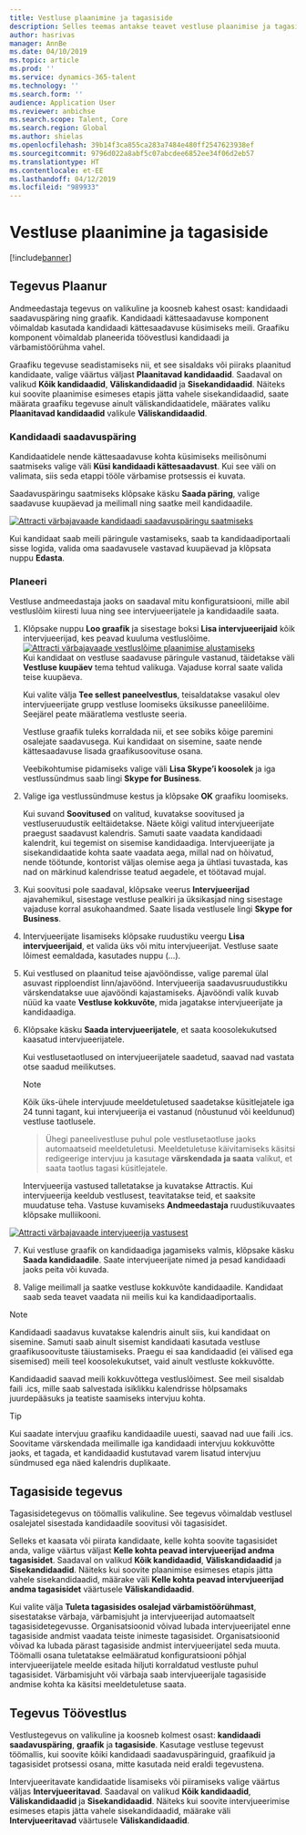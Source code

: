 ```yaml
---
title: Vestluse plaanimine ja tagasiside
description: Selles teemas antakse teavet vestluse plaanimise ja tagasiside tegevuste kohta rakenduses Attract.
author: hasrivas
manager: AnnBe
ms.date: 04/10/2019
ms.topic: article
ms.prod: ''
ms.service: dynamics-365-talent
ms.technology: ''
ms.search.form: ''
audience: Application User
ms.reviewer: anbichse
ms.search.scope: Talent, Core
ms.search.region: Global
ms.author: shielas
ms.openlocfilehash: 39b14f3ca855ca283a7484e480ff2547623938ef
ms.sourcegitcommit: 9796d022a8abf5c07abcdee6852ee34f06d2eb57
ms.translationtype: HT
ms.contentlocale: et-EE
ms.lasthandoff: 04/12/2019
ms.locfileid: "989933"
---
```

# <a name="interview-scheduling-and-feedback"></a>Vestluse plaanimine ja tagasiside

[!include[banner](../includes/banner.md)]

## <a name="scheduler-activity"></a>Tegevus Plaanur

Andmeedastaja tegevus on valikuline ja koosneb kahest osast: kandidaadi saadavuspäring ning graafik. Kandidaadi kättesaadavuse komponent võimaldab kasutada kandidaadi kättesaadavuse küsimiseks meili. Graafiku komponent võimaldab planeerida töövestlusi kandidaadi ja värbamistöörühma vahel.

Graafiku tegevuse seadistamiseks nii, et see sisaldaks või piiraks plaanitud kandidaate, valige väärtus väljast **Plaanitavad kandidaadid**. Saadaval on valikud **Kõik kandidaadid**, **Väliskandidaadid** ja **Sisekandidaadid**. Näiteks kui soovite plaanimise esimeses etapis jätta vahele sisekandidaadid, saate määrata graafiku tegevuse ainult väliskandidaatidele, määrates valiku **Plaanitavad kandidaadid** valikule **Väliskandidaadid**.

### <a name="candidate-availability-request"></a>Kandidaadi saadavuspäring

Kandidaatidele nende kättesaadavuse kohta küsimiseks meilisõnumi saatmiseks valige väli **Küsi kandidaadi kättesaadavust**. Kui see väli on valimata, siis seda etappi tööle värbamise protsessis ei kuvata.

Saadavuspäringu saatmiseks klõpsake käsku **Saada päring**, valige saadavuse kuupäevad ja meilimall ning saatke meil kandidaadile.

[![Attracti värbajavaade kandidaadi saadavuspäringu saatmiseks](./media/scheduler-candidate-request.png)](./media/scheduler-candidate-request.png)

Kui kandidaat saab meili päringule vastamiseks, saab ta kandidaadiportaali sisse logida, valida oma saadavusele vastavad kuupäevad ja klõpsata nuppu **Edasta**.

### <a name="schedule"></a>Planeeri
Vestluse andmeedastaja jaoks on saadaval mitu konfiguratsiooni, mille abil vestluslõim kiiresti luua ning see intervjueerijatele ja kandidaadile saata.

1. Klõpsake nuppu **Loo graafik** ja sisestage boksi **Lisa intervjueerijaid** kõik intervjueerijad, kes peavad kuuluma vestluslõime.
[![Attracti värbajavaade vestluslõime plaanimise alustamiseks](./media/schedule-start-over.png)](./media/schedule-start-over.png)   
    Kui kandidaat on vestluse saadavuse päringule vastanud, täidetakse väli **Vestluse kuupäev** tema tehtud valikuga. Vajaduse korral saate valida teise kuupäeva.
    
    Kui valite välja **Tee sellest paneelvestlus**, teisaldatakse vasakul olev intervjueerijate grupp vestluse loomiseks üksikusse paneelilõime. Seejärel peate määratlema vestluste seeria.
    
    Vestluse graafik tuleks korraldada nii, et see sobiks kõige paremini osalejate saadavusega. Kui kandidaat on sisemine, saate nende kättesaadavuse lisada graafikusoovituse osana.
    
    Veebikohtumise pidamiseks valige väli **Lisa Skype’i koosolek** ja iga vestlussündmus saab lingi **Skype for Business**.

2. Valige iga vestlussündmuse kestus ja klõpsake **OK** graafiku loomiseks.

    Kui suvand **Soovitused** on valitud, kuvatakse soovitused ja vestluseruudustik eeltäidetakse. Näete kõigi valitud intervjueerijate praegust saadavust kalendris. Samuti saate vaadata kandidaadi kalendrit, kui tegemist on sisemise kandidaadiga. Intervjueerijate ja sisekandidaatide kohta saate vaadata aega, millal nad on hõivatud, nende töötunde, kontorist väljas olemise aega ja ühtlasi tuvastada, kas nad on märkinud kalendrisse teatud aegadele, et töötavad mujal. 

3. Kui soovitusi pole saadaval, klõpsake veerus **Intervjueerijad** ajavahemikul, sisestage vestluse pealkiri ja üksikasjad ning sisestage vajaduse korral asukohaandmed. Saate lisada vestlusele lingi **Skype for Business**.

4. Intervjueerijate lisamiseks klõpsake ruudustiku veergu **Lisa intervjueerijaid**, et valida üks või mitu intervjueerijat. Vestluse saate lõimest eemaldada, kasutades nuppu (...).
    
5. Kui vestlused on plaanitud teise ajavööndisse, valige paremal ülal asuvast ripploendist linn/ajavöönd. Intervjueerija saadavusruudustikku värskendatakse uue ajavööndi kajastamiseks. Ajavööndi valik kuvab nüüd ka vaate **Vestluse kokkuvõte**, mida jagatakse intervjueerijate ja kandidaadiga. 

6. Klõpsake käsku **Saada intervjueerijatele**, et saata koosolekukutsed kaasatud intervjueerijatele.

    Kui vestlusetaotlused on intervjueerijatele saadetud, saavad nad vastata otse saadud meilikutses.

    >[!NOTE]
    > Kõik üks-ühele intervjuude meeldetuletused saadetakse küsitlejatele iga 24 tunni tagant, kui intervjueerija ei vastanud (nõustunud või keeldunud) vestluse taotlusele.

    > Ühegi paneelivestluse puhul pole vestlusetaotluse jaoks automaatseid meeldetuletusi. Meeldetuletuse käivitamiseks käsitsi redigeerige intervjuu ja kasutage **värskendada ja saata** valikut, et saata taotlus tagasi küsitlejatele.

    Intervjueerija vastused talletatakse ja kuvatakse Attractis. Kui intervjueerija keeldub vestlusest, teavitatakse teid, et saaksite muudatuse teha. Vastuse kuvamiseks **Andmeedastaja** ruudustikuvaates klõpsake mulliikooni.

[![Attracti värbajavaade intervjueerija vastusest](./media/schedule-interviewer-response2.png)](./media/schedule-interviewer-response2.png)

7. Kui vestluse graafik on kandidaadiga jagamiseks valmis, klõpsake käsku **Saada kandidaadile**. Saate intervjueerijate nimed ja pesad kandidaadi jaoks peita või kuvada.

8. Valige meilimall ja saatke vestluse kokkuvõte kandidaadile. Kandidaat saab seda teavet vaadata nii meilis kui ka kandidaadiportaalis.
    
>[!NOTE] 
> Kandidaadi saadavus kuvatakse kalendris ainult siis, kui kandidaat on sisemine. Samuti saab ainult sisemist kandidaati kasutada vestluse graafikusoovituste täiustamiseks. Praegu ei saa kandidaadid (ei välised ega sisemised) meili teel koosolekukutset, vaid ainult vestluste kokkuvõtte.

Kandidaadid saavad meili kokkuvõttega vestluslõimest. See meil sisaldab faili .ics, mille saab salvestada isiklikku kalendrisse hõlpsamaks juurdepääsuks ja teatiste saamiseks intervjuu kohta.

>[!TIP] 
> Kui saadate intervjuu graafiku kandidaadile uuesti, saavad nad uue faili .ics. Soovitame värskendada meilimalle iga kandidaadi intervjuu kokkuvõtte jaoks, et tagada, et kandidaadid kustutavad varem lisatud intervjuu sündmused ega näed kalendris duplikaate. 

## <a name="feedback-activity"></a>Tagasiside tegevus

Tagasisidetegevus on töömallis valikuline. See tegevus võimaldab vestlusel osalejatel sisestada kandidaadile soovitusi või tagasisidet. 

Selleks et kaasata või piirata kandidaate, kelle kohta soovite tagasisidet anda, valige väärtus väljast **Kelle kohta peavad intervjueerijad andma tagasisidet**.  Saadaval on valikud **Kõik kandidaadid**, **Väliskandidaadid** ja **Sisekandidaadid**. Näiteks kui soovite plaanimise esimeses etapis jätta vahele sisekandidaadid, määrake väli **Kelle kohta peavad intervjueerijad andma tagasisidet** väärtusele **Väliskandidaadid**.

Kui valite välja **Tuleta tagasisides osalejad värbamistöörühmast**, sisestatakse värbaja, värbamisjuht ja intervjueerijad automaatselt tagasisidetegevusse. Organisatsioonid võivad lubada intervjueerijatel enne tagasiside andmist vaadata teiste inimeste tagasisidet. Organisatsioonid võivad ka lubada pärast tagasiside andmist intervjueerijatel seda muuta. Töömalli osana tuletatakse eelmääratud konfiguratsiooni põhjal intervjueerijatele meelde esitada hiljuti korraldatud vestluste puhul tagasisidet. Värbamisjuht või värbaja saab intervjueerijale tagasiside andmise kohta ka käsitsi meeldetuletuse saata.

## <a name="interview-activity"></a>Tegevus Töövestlus

Vestlustegevus on valikuline ja koosneb kolmest osast: **kandidaadi saadavuspäring**, **graafik** ja **tagasiside**. Kasutage vestluse tegevust töömallis, kui soovite kõiki kandidaadi saadavuspäringuid, graafikuid ja tagasisidet protsessi osana, mitte kasutada neid eraldi tegevustena.

Intervjueeritavate kandidaatide lisamiseks või piiramiseks valige väärtus väljas **Intervjueeritavad**. Saadaval on valikud **Kõik kandidaadid**, **Väliskandidaadid** ja **Sisekandidaadid**. Näiteks kui soovite intervjueerimise esimeses etapis jätta vahele sisekandidaadid, määrake väli **Intervjueeritavad** väärtusele **Väliskandidaadid**.
